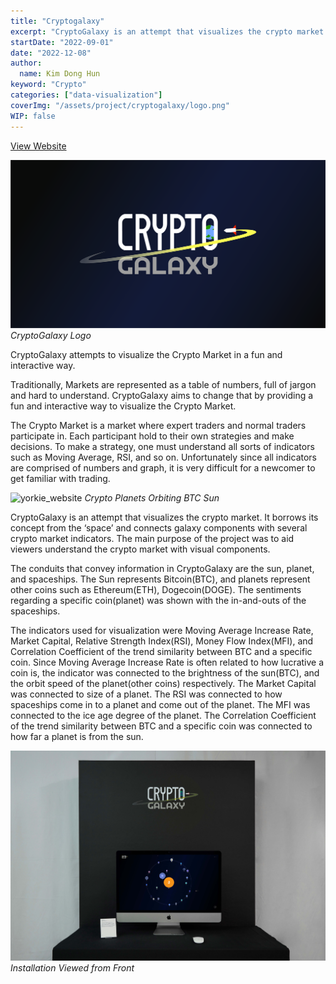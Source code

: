 ```yaml
---
title: "Cryptogalaxy"
excerpt: "CryptoGalaxy is an attempt that visualizes the crypto market. It borrows its concept from the ‘space’ and connects galaxy components with several crypto market indicators. The main purpose of the project was to aid viewers understand the crypto market with visual components."
startDate: "2022-09-01"
date: "2022-12-08"
author:
  name: Kim Dong Hun
keyword: "Crypto"
categories: ["data-visualization"]
coverImg: "/assets/project/cryptogalaxy/logo.png"
WIP: false
---
```


[View Website](https://hunkim98.github.io/cryptogalaxy/)

<p>
<img alt="yorkie_website" width="600px" src="/assets/project/cryptogalaxy/logo.png">
<em>CryptoGalaxy Logo</em>
</p>

CryptoGalaxy attempts to visualize the Crypto Market in a fun and interactive way.

Traditionally, Markets are represented as a table of numbers, full of jargon and hard to understand. CryptoGalaxy aims to change that by providing a fun and interactive way to visualize the Crypto Market.

The Crypto Market is a market where expert traders and normal traders participate in. Each participant hold to their own strategies and make decisions. To make a strategy, one must understand all sorts of indicators such as Moving Average, RSI, and so on. Unfortunately since all indicators are comprised of numbers and graph, it is very difficult for a newcomer to get familiar with trading.

<p>
<img alt="yorkie_website" width="600px" src="/assets/project/cryptogalaxy/screen.png">
<em>Crypto Planets Orbiting BTC Sun</em>
</p>

CryptoGalaxy is an attempt that visualizes the crypto market. It borrows its concept from the ‘space’ and connects galaxy components with several crypto market indicators. The main purpose of the project was to aid viewers understand the crypto market with visual components.

The conduits that convey information in CryptoGalaxy are the sun, planet, and spaceships. The Sun represents Bitcoin(BTC), and planets represent other coins such as Ethereum(ETH), Dogecoin(DOGE). The sentiments regarding a specific coin(planet) was shown with the in-and-outs of the spaceships.

The indicators used for visualization were Moving Average Increase Rate, Market Capital, Relative Strength Index(RSI), Money Flow Index(MFI), and Correlation Coefficient of the trend similarity between BTC and a specific coin. Since Moving Average Increase Rate is often related to how lucrative a coin is, the indicator was connected to the brightness of the sun(BTC), and the orbit speed of the planet(other coins) respectively. The Market Capital was connected to size of a planet. The RSI was connected to how spaceships come in to a planet and come out of the planet. The MFI was connected to the ice age degree of the planet. The Correlation Coefficient of the trend similarity between BTC and a specific coin was connected to how far a planet is from the sun.

<p>
<img alt="yorkie_website" width="600px" src="/assets/project/cryptogalaxy/front.jpg">
<em>Installation Viewed from Front</em>
</p>
